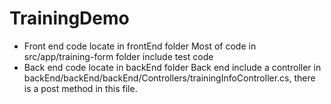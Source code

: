# TrainingDemo
- Front end code locate in frontEnd folder
  Most of code in src/app/training-form folder include test code
- Back end code locate in backEnd folder
  Back end include a controller in backEnd/backEnd/backEnd/Controllers/trainingInfoController.cs, there is a post method in this file.
  
